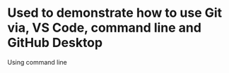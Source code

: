 # Used to demonstrate how to use Git via, VS Code, command line and GitHub Desktop
Using command line
